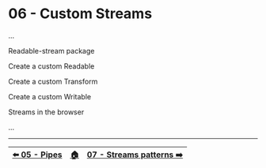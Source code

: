 # 06 - Custom Streams

...

Readable-stream package

Create a custom Readable

Create a custom Transform

Create a custom Writable

Streams in the browser

...

---

| [⬅️ 05 - Pipes](/05-pipes/README.md) | [🏠](/README.md)| [07 - Streams patterns ➡️](/07-stream-patterns/README.md)|
|:--------------|:------:|------------------------------------------------:|
